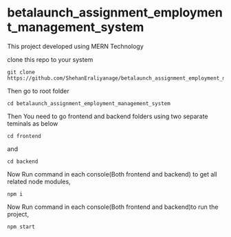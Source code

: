 # betalaunch_assignment_employment_management_system

This project developed using MERN Technology

clone this repo to your system

```
git clone https://github.com/ShehanEraliyanage/betalaunch_assignment_employment_management_system.git
```

Then go to root folder

```
cd betalaunch_assignment_employment_management_system
```

Then You need to go frontend and backend folders using two separate teminals as below

```
cd frontend
```

and

```
cd backend
```

Now Run command in each console(Both frontend and backend) to get all related node modules,

```
npm i
```

Now Run command in each console(Both frontend and backend)to run the project,

```
npm start
```
